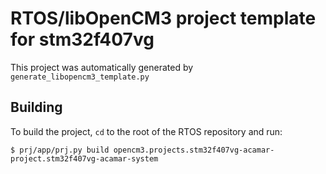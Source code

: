# RTOS/libOpenCM3 project template for stm32f407vg

This project was automatically generated by `generate_libopencm3_template.py`

## Building

To build the project, `cd` to the root of the RTOS repository and run:

    $ prj/app/prj.py build opencm3.projects.stm32f407vg-acamar-project.stm32f407vg-acamar-system